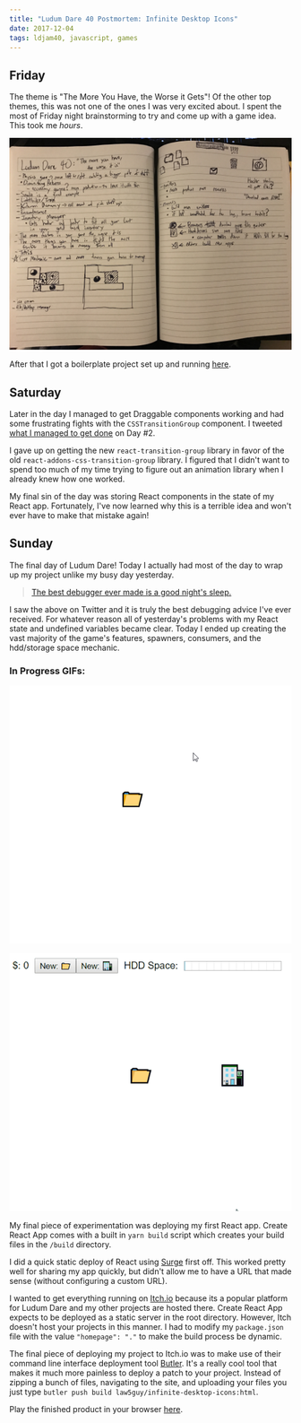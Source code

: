 ```yaml
---
title: "Ludum Dare 40 Postmortem: Infinite Desktop Icons"
date: 2017-12-04
tags: ldjam40, javascript, games
---
```


## Friday

The theme is "The More You Have, the Worse it Gets"! Of the other top themes, this was not one of the ones I was very excited about. I spent the most of Friday night brainstorming to try and come up with a game idea. This took me _hours_.

![ldjam-brainstorm.jpg](./infinite-icons-brainstorm.jpeg)

After that I got a boilerplate project set up and running [here](https://github.com/rmkubik/ldjam40).

## Saturday

Later in the day I managed to get Draggable components working and had some frustrating fights with the `CSSTransitionGroup` component. I tweeted [what I managed to get done](https://twitter.com/ryrykubes/status/936847019670306816) on Day #2.

I gave up on getting the new `react-transition-group` library in favor of the old `react-addons-css-transition-group` library. I figured that I didn't want to spend too much of my time trying to figure out an animation library when I already knew how one worked.

My final sin of the day was storing React components in the state of my React app. Fortunately, I've now learned why this is a terrible idea and won't ever have to make that mistake again!

## Sunday

The final day of Ludum Dare! Today I actually had most of the day to wrap up my project unlike my busy day yesterday.

> [The best debugger ever made is a good night's sleep.](https://twitter.com/SashaLaundy/status/936661004137635840)

I saw the above on Twitter and it is truly the best debugging advice I've ever received. For whatever reason all of yesterday's problems with my React state and undefined variables became clear. Today I ended up creating the vast majority of the game's features, spawners, consumers, and the hdd/storage space mechanic.

### In Progress GIFs:

![ldjam40-spawner.gif](./infinite-icons-spawner.gif)

![ldjam40-hdd.gif](./infinite-icons-hdd.gif)

My final piece of experimentation was deploying my first React app. Create React App comes with a built in `yarn build` script which creates your build files in the `/build` directory.

I did a quick static deploy of React using [Surge](https://surge.sh) first off. This worked pretty well for sharing my app quickly, but didn't allow me to have a URL that made sense (without configuring a custom URL).

I wanted to get everything running on [Itch.io](https://itch.io) because its a popular platform for Ludum Dare and my other projects are hosted there. Create React App expects to be deployed as a static server in the root directory. However, Itch doesn't host your projects in this manner. I had to modify my `package.json` file with the value `"homepage": "."` to make the build process be dynamic.

The final piece of deploying my project to Itch.io was to make use of their command line interface deployment tool [Butler](https://itch.io/docs/butler/). It's a really cool tool that makes it much more painless to deploy a patch to your project. Instead of zipping a bunch of files, navigating to the site, and uploading your files you just type `butler push build law5guy/infinite-desktop-icons:html`.

Play the finished product in your browser [here](https://law5guy.itch.io/infinite-desktop-icons).

